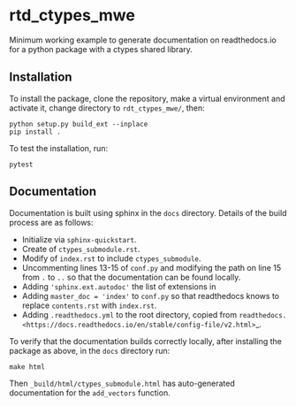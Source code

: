 # rtd_ctypes_mwe
Minimum working example to generate documentation on readthedocs.io for a
python package with a ctypes shared library.

Installation
------------

To install the package, clone the repository, make a virtual environment and
activate it, change directory to `rdt_ctypes_mwe/`, then:

    python setup.py build_ext --inplace
    pip install .

To test the installation, run:

    pytest

Documentation
-------------

Documentation is built using sphinx in the ``docs`` directory. Details of
the build process are as follows:

- Initialize via ``sphinx-quickstart``.
- Create of ``ctypes_submodule.rst``.
- Modify of ``index.rst`` to include ``ctypes_submodule``.
- Uncommenting lines 13-15 of ``conf.py`` and modifying the path on line
  15 from ``.`` to ``..`` so that the documentation can be found locally.
- Adding ``'sphinx.ext.autodoc'`` the list of extensions in
- Adding ``master_doc = 'index'`` to ``conf.py`` so that readthedocs knows to replace
  ``contents.rst`` with ``index.rst``.
- Adding ``.readthedocs.yml`` to the root directory, copied from
  `readthedocs. <https://docs.readthedocs.io/en/stable/config-file/v2.html>`_.


To verify that the documentation builds correctly locally,
after installing the package as above, in the ``docs`` directory run:

    make html

Then ``_build/html/ctypes_submodule.html`` has auto-generated documentation for
the ``add_vectors`` function.
